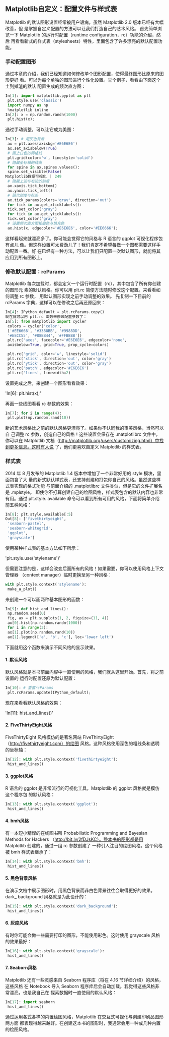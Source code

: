 ## Matplotlib自定义：配置文件与样式表
Matplotlib 的默认图形设置经常被用户诟病。虽然 Matplotlib 2.0 版本已经有大幅改善，但
是掌握自定义配置的方法可以让我们打造自己的艺术风格。
首先简单浏览一下 Matplotlib 的运行时配置（runtime configuration，rc）功能的介绍，然后
再看看新式的样式表（stylesheets）特性，里面包含了许多漂亮的默认配置功能。
### 手动配置图形
通过本章的介绍，我们已经知道如何修改单个图形配置，使得最终图形比原来的图形更好
看。可以为每个单独的图形进行个性化设置。举个例子，看看由下面这个土到掉渣的默认
配置生成的频次直方图：
```python
In[1]: import matplotlib.pyplot as plt
 plt.style.use('classic')
 import numpy as np
 %matplotlib inline
In[2]: x = np.random.randn(1000)
 plt.hist(x);
```
通过手动调整，可以让它成为美图：
```python
In[3]: # 用灰色背景
 ax = plt.axes(axisbg='#E6E6E6')
 ax.set_axisbelow(True)
 # 画上白色的网格线
 plt.grid(color='w', linestyle='solid')
 # 隐藏坐标轴的线条
 for spine in ax.spines.values():
 spine.set_visible(False) 
Matplotlib数据可视化 ｜ 249
 # 隐藏上边与右边的刻度
 ax.xaxis.tick_bottom()
 ax.yaxis.tick_left()
 # 弱化刻度与标签
 ax.tick_params(colors='gray', direction='out')
 for tick in ax.get_xticklabels():
 tick.set_color('gray')
 for tick in ax.get_yticklabels():
 tick.set_color('gray')
 # 设置频次直方图轮廓色与填充色
 ax.hist(x, edgecolor='#E6E6E6', color='#EE6666');
```
这样看起来就漂亮多了。你可能会觉得它的风格与 R 语言的 ggplot 可视化程序包有点儿
像。但这样设置可太费劲儿了！我们肯定不希望每做一个图都需要这样手动配置一番。好
在已经有一种方法，可以让我们只配置一次默认图形，就能将其应用到所有图形上。
### 修改默认配置：rcParams
Matplotlib 每次加载时，都会定义一个运行时配置（rc），其中包含了所有你创建的图形元
素的默认风格。你可以用 plt.rc 简便方法随时修改这个配置。来看看如何调整 rc 参数，
用默认图形实现之前手动调整的效果。
先复制一下目前的 rcParams 字典，这样可以在修改之后再还原回来：
```python
In[4]: IPython_default = plt.rcParams.copy()
现在就可以用 plt.rc 函数来修改配置参数了：
In[5]: from matplotlib import cycler
 colors = cycler('color',
 ['#EE6666', '#3388BB', '#9988DD',
 '#EECC55', '#88BB44', '#FFBBBB'])
 plt.rc('axes', facecolor='#E6E6E6', edgecolor='none',
 axisbelow=True, grid=True, prop_cycle=colors)

 plt.rc('grid', color='w', linestyle='solid')
 plt.rc('xtick', direction='out', color='gray')
 plt.rc('ytick', direction='out', color='gray')
 plt.rc('patch', edgecolor='#E6E6E6')
 plt.rc('lines', linewidth=2)
 ```
设置完成之后，来创建一个图形看看效果：

'In[6]: plt.hist(x);'


再画一些线图看看 rc 参数的效果：
```python
In[7]: for i in range(4):
 plt.plot(np.random.rand(10))
```
新的艺术风格比之前的默认风格更漂亮了。如果你不认同我的审美风格，当然可以自
己调整 rc 参数，创造自己的风格！这些设置会保存在 .matplotlibrc 文件中，你可以在
Matplotlib 文档（http://matplotlib.org/users/customizing.html）中找到更多信息。这时有人说
了，他们更喜欢自定义 Matplotlib 的样式表。

### 样式表
2014 年 8 月发布的 Matplotlib 1.4 版本中增加了一个非常好用的 style 模块，里面包含了大
量的新式默认样式表，还支持创建和打包你自己的风格。虽然这些样式表实现的格式功能
与前面介绍的 .matplotlibrc 文件类似，但是它的文件扩展名是 .mplstyle。
即使你不打算创建自己的绘图风格，样式表包含的默认内容也非常有用。通过 plt.style.
available 命令可以看到所有可用的风格，下面将简单介绍前五种风格：
```python
In[8]: plt.style.available[:5]
Out[8]: ['fivethirtyeight',
 'seaborn-pastel',
 'seaborn-whitegrid',
 'ggplot',
 'grayscale']
 ```
使用某种样式表的基本方法如下所示：

'plt.style.use('stylename')'

但需要注意的是，这样会改变后面所有的风格！如果需要，你可以使用风格上下文管理器
（context manager）临时更换至另一种风格：
```python
with plt.style.context('stylename'):
 make_a_plot()
 ```
来创建一个可以画两种基本图形的函数：
```python
In[9]: def hist_and_lines():
 np.random.seed(0)
 fig, ax = plt.subplots(1, 2, figsize=(11, 4))
 ax[0].hist(np.random.randn(1000))
 for i in range(3):
 ax[1].plot(np.random.rand(10))
 ax[1].legend(['a', 'b', 'c'], loc='lower left')
 ```
下面就用这个函数来演示不同风格的显示效果。
#### 1. 默认风格
默认风格就是本书前面内容中一直使用的风格，我们就从这里开始。首先，将之前设置的
运行时配置还原为默认配置：
```python
In[10]: # 重置rcParams
 plt.rcParams.update(IPython_default);
 ```
现在来看看默认风格的效果：  

'In[11]: hist_and_lines()'

#### 2. FiveThirtyEight风格
FiveThirtyEight 风格模仿的是著名网站 FiveThirtyEight（http://fivethirtyeight.com）的绘图
风格。这种风格使用深色的粗线条和透明的坐标轴：
```python
In[12]: with plt.style.context('fivethirtyeight'):
 hist_and_lines()
```
#### 3. ggplot风格
R 语言的 ggplot 是非常流行的可视化工具，Matplotlib 的 ggplot 风格就是模仿这个程序包
的默认风格：
```python
In[13]: with plt.style.context('ggplot'):
 hist_and_lines()
```
#### 4. bmh风格
有一本短小精悍的在线图书叫 Probabilistic Programming and Bayesian Methods for Hackers
（http://bit.ly/2fDJsKC）。整本书的图形都是用 Matplotlib 创建的，通过一组 rc 参数创建了
一种引人注目的绘图风格。这个风格被 bmh 样式表继承了：
```python
In[14]: with plt.style.context('bmh'):
 hist_and_lines()
```
#### 5. 黑色背景风格
在演示文档中展示图形时，用黑色背景而非白色背景往往会取得更好的效果。dark_
background 风格就是为此设计的：
```python
In[15]: with plt.style.context('dark_background'):
 hist_and_lines()
```
#### 6. 灰度风格
有时你可能会做一些需要打印的图形，不能使用彩色。这时使用 grayscale 风格的效果最好：
```python
In[16]: with plt.style.context('grayscale'):
 hist_and_lines()
```
#### 7. Seaborn风格
Matplotlib 还有一些灵感来自 Seaborn 程序库（将在 4.16 节详细介绍）的风格，这些风格
在 Notebook 导入 Seaborn 程序库后会自动加载。我觉得这些风格非常漂亮，也是我自己在
探索数据时一直使用的默认风格：
```python
In[17]: import seaborn
 hist_and_lines()
```
通过运用各式各样的内置绘图风格，Matplotlib 在交互式可视化与创建印刷品图形两方面
都表现得越来越好。在创建这本书的图形时，我通常会用一种或几种内置的绘图风格。
